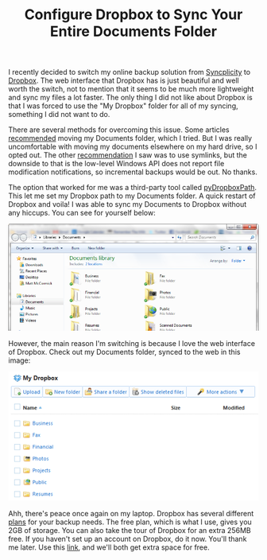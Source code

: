 ﻿---
layout: post
title: "Configure Dropbox to Sync Your Entire Documents Folder"
---

I recently decided to switch my online backup solution from [Syncplicity](http://syncplicity.com/) to [Dropbox](http://www.dropbox.com/). The web interface that Dropbox has is just beautiful and well worth the switch, not to mention that it seems to be much more lightweight and sync my files a lot faster. The only thing I did not like about Dropbox is that I was forced to use the "My Dropbox" folder for all of my syncing, something I did not want to do.

There are several methods for overcoming this issue. Some articles [recommended](http://storecrowd.com/blog/dropbox-hacks/) moving my Documents folder, which I tried. But I was really uncomfortable with moving my documents elsewhere on my hard drive, so I opted out. The other [recommendation](http://wiki.dropbox.com/TipsAndTricks/SyncOtherFolders) I saw was to use symlinks, but the downside to that is the low-level Windows API does not report file modification notifications, so incremental backups would be out. No thanks.

The option that worked for me was a third-party tool called [pyDropboxPath](http://forums.dropbox.com/topic.php?id=9665). This let me set my Dropbox path to my Documents folder. A quick restart of Dropbox and voila! I was able to sync my Documents to Dropbox without any hiccups. You can see for yourself below:

![dropbox syncing documents folder](/images/2012/05/cap.png)

However, the main reason I'm switching is because I love the web interface of Dropbox. Check out my Documents folder, synced to the web in this image:

![dropbox website](/images/2012/05/cap21.png)

Ahh, there's peace once again on my laptop. Dropbox has several different [plans](http://www.dropbox.com/pricing) for your backup needs. The free plan, which is what I use, gives you 2GB of storage. You can also take the tour of Dropbox for an extra 256MB free. If you haven't set up an account on Dropbox, do it now. You'll thank me later. Use this [link](http://www.dropbox.com/referrals/NTQ4NjEzOQ), and we'll both get extra space for free.
